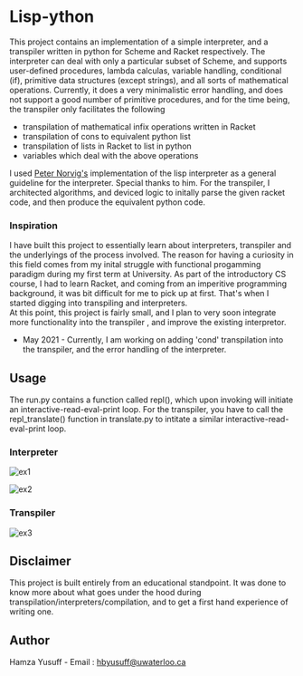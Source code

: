 # Lisp-ython

This project contains an implementation of a simple interpreter, and a transpiler written in python for Scheme and Racket respectively. The interpreter can deal with only a particular subset of Scheme, and supports user-defined procedures, lambda calculas, variable handling, conditional (if), primitive data structures (except strings), and all sorts of mathematical operations. Currently, it does a very minimalistic error handling, and does not support a good number of primitive procedures, and for the time being, the transpiler only facilitates the following

- transpilation of mathematical infix operations written in Racket
- transpilation of cons to equivalent python list
- transpilation of lists in Racket to list in python
- variables which deal with the above operations

I used [Peter Norvig's](http://norvig.com/lispy.html)  implementation of the lisp interpreter as a general guideline for the interpreter. Special thanks to him.
For the transpiler, I architected algorithms, and deviced logic to initally parse the given racket code, and then produce the equivalent python code.

### Inspiration

I have built this project to essentially learn about interpreters, transpiler and the underlyings of the process involved. The reason for having a curiosity in this field comes from my inital struggle with functional progamming paradigm during my first term at University. As part of the introductory CS course, I had to learn Racket, and coming from an
imperitive programming background, it was bit difficult for me to pick up at first. That's when I started digging into transpiling and interpreters.  
At this point, this project is fairly small, and I plan to very soon integrate more functionality into the transpiler , and improve the existing interpretor.

- May 2021 - Currently, I am working on adding 'cond' transpilation into the transpiler, 
 and the error handling of the interpreter.

## Usage

The run.py contains a function called repl(), which upon invoking will initiate an interactive-read-eval-print loop. For the transpiler, you have to call the repl_translate() function in translate.py to intitate a similar interactive-read-eval-print loop.

### Interpreter

![ex1](https://user-images.githubusercontent.com/63330003/117543863-6db66e80-b040-11eb-9b0a-16534c838659.PNG)

![ex2](https://user-images.githubusercontent.com/63330003/117543865-7018c880-b040-11eb-8cc9-1139aaec087c.PNG)


### Transpiler

![ex3](https://user-images.githubusercontent.com/63330003/117543869-73ac4f80-b040-11eb-8b4c-934941543304.PNG)


## Disclaimer

This project is built entirely from an educational standpoint. It was done to know more about what goes under the hood during transpilation/interpreters/compilation, and to get a first hand experience of writing one.

## Author

Hamza Yusuff - Email : hbyusuff@uwaterloo.ca
